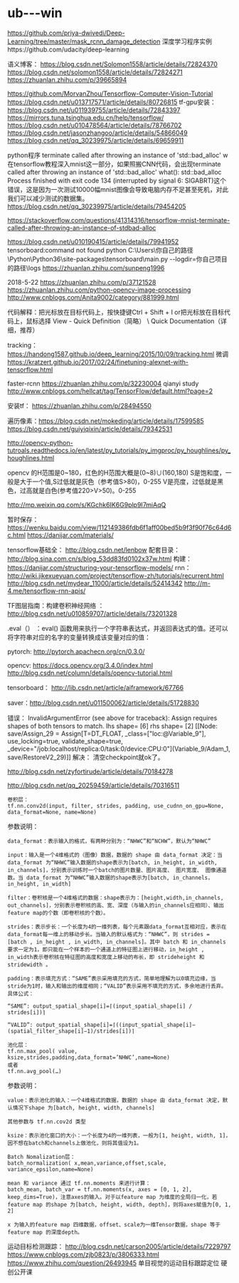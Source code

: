 # ub---win

https://github.com/priya-dwivedi/Deep-Learning/tree/master/mask_rcnn_damage_detection
深度学习程序实例https://github.com/udacity/deep-learning

语义博客：
https://blog.csdn.net/Solomon1558/article/details/72824370
https://blog.csdn.net/solomon1558/article/details/72824271
https://zhuanlan.zhihu.com/p/39665894


https://github.com/MorvanZhou/Tensorflow-Computer-Vision-Tutorial
https://blog.csdn.net/u013717571/article/details/80726815
tf-gpu安装： https://blog.csdn.net/u011939755/article/details/72843397
            https://mirrors.tuna.tsinghua.edu.cn/help/tensorflow/
            https://blog.csdn.net/u010478564/article/details/78766702
	    https://blog.csdn.net/jasonzhangoo/article/details/54866049
	    https://blog.csdn.net/qq_30239975/article/details/69659911


python程序 terminate called after throwing an instance of 'std::bad_alloc' w
在tensorflow教程深入mnist这一部分，如果照搬CNN代码，会出现terminate called after throwing an instance of 'std::bad_alloc'   what():  std::bad_alloc  Process finished with exit code 134 (interrupted by signal 6: SIGABRT)这个错误，这是因为一次测试10000幅mnist图像会导致电脑内存不足甚至死机，对此我们可以减少测试的数据集。
https://blog.csdn.net/qq_30239975/article/details/79454205

https://stackoverflow.com/questions/41314316/tensorflow-mnist-terminate-called-after-throwing-an-instance-of-stdbad-alloc

https://blog.csdn.net/u010190415/article/details/79941952
tensorboard:command not found 
python  C:\Users\你自己的路径\Python\Python36\site-packages\tensorboard\main.py --logdir=你自己项目的路径\logs
https://zhuanlan.zhihu.com/sunpeng1996



2018-5-22  https://zhuanlan.zhihu.com/p/37121528   https://zhuanlan.zhihu.com/python-opencv-image-processing
           http://www.cnblogs.com/Anita9002/category/881999.html


代码解释：把光标放在目标代码上，按快捷键Ctrl + Shift + I  or把光标放在目标代码上，鼠标选择 View - Quick Definition（简略） \ Quick Documentation（详细，推荐）


tracking： https://handong1587.github.io/deep_learning/2015/10/09/tracking.html
微调 https://kratzert.github.io/2017/02/24/finetuning-alexnet-with-tensorflow.html

faster-rcnn https://zhuanlan.zhihu.com/p/32230004
qianyi study http://www.cnblogs.com/hellcat/tag/TensorFlow/default.html?page=2

安装tf： https://zhuanlan.zhihu.com/p/28494550

遍历像素：https://blog.csdn.net/mokeding/article/details/17599585
        https://blog.csdn.net/guiyiqixin/article/details/79342531

http://opencv-python-tutroals.readthedocs.io/en/latest/py_tutorials/py_imgproc/py_houghlines/py_houghlines.html


opencv 的H范围是0~180，红色的H范围大概是(0~8)∪(160,180) 
S是饱和度，一般是大于一个值,S过低就是灰色（参考值S>80)，0-255
V是亮度，过低就是黑色，过高就是白色(参考值220>V>50)。0-255




http://mp.weixin.qq.com/s/KGchk6IK6G9plp9I7miAqQ

暂时保存： https://wenku.baidu.com/view/112149386fdb6f1aff00bed5b9f3f90f76c64d6c.html
	https://danijar.com/materials/


tensorflow基础全： http://blog.csdn.net/lenbow
        配套目录： http://blog.sina.com.cn/s/blog_53dd83fd0102x37w.html
	构建： https://danijar.com/structuring-your-tensorflow-models/
rnn： http://wiki.jikexueyuan.com/project/tensorflow-zh/tutorials/recurrent.html
     http://blog.csdn.net/mydear_11000/article/details/52414342
     http://m-4.me/tensorflow-rnn-apis/
 
 TF图层指南：构建卷积神经网络 ： http://blog.csdn.net/u010859707/article/details/73201328

.eval（） ：eval() 函数用来执行一个字符串表达式，并返回表达式的值。还可以将字符串对应的名字的变量转换成该变量对应的值：

pytorch: http://pytorch.apachecn.org/cn/0.3.0/

opencv: https://docs.opencv.org/3.4.0/index.html    http://blog.csdn.net/column/details/opencv-tutorial.html

tensorboard： http://lib.csdn.net/article/aiframework/67766

saver：http://blog.csdn.net/u011500062/article/details/51728830

错误：
InvalidArgumentError (see above for traceback): Assign requires shapes of both tensors to match. lhs shape= [6] rhs shape= [2]
	 [[Node: save/Assign_29 = Assign[T=DT_FLOAT, _class=["loc:@Variable_9"], use_locking=true, validate_shape=true, _device="/job:localhost/replica:0/task:0/device:CPU:0"](Variable_9/Adam_1, save/RestoreV2_29)]]
解决： 清空checkpoint就ok了。


http://blog.csdn.net/zyfortirude/article/details/70184278

http://blog.csdn.net/qq_20259459/article/details/70316511



    卷积层：
    tf.nn.conv2d(input, filter, strides, padding, use_cudnn_on_gpu=None, data_format=None, name=None)

参数说明：

    data_format：表示输入的格式，有两种分别为：“NHWC”和“NCHW”，默认为“NHWC”

    input：输入是一个4维格式的（图像）数据，数据的 shape 由 data_format 决定：当 data_format 为“NHWC”输入数据的shape表示为[batch, in_height, in_width, in_channels]，分别表示训练时一个batch的图片数量、图片高度、 图片宽度、 图像通道数。当 data_format 为“NHWC”输入数据的shape表示为[batch, in_channels， in_height, in_width]

    filter：卷积核是一个4维格式的数据：shape表示为：[height,width,in_channels, out_channels]，分别表示卷积核的高、宽、深度（与输入的in_channels应相同）、输出 feature map的个数（即卷积核的个数）。

    strides：表示步长：一个长度为4的一维列表，每个元素跟data_format互相对应，表示在data_format每一维上的移动步长。当输入的默认格式为：“NHWC”，则 strides = [batch , in_height , in_width, in_channels]。其中 batch 和 in_channels 要求一定为1，即只能在一个样本的一个通道上的特征图上进行移动，in_height , in_width表示卷积核在特征图的高度和宽度上移动的布长，即 strideheight 和 stridewidth 。

    padding：表示填充方式：“SAME”表示采用填充的方式，简单地理解为以0填充边缘，当stride为1时，输入和输出的维度相同；“VALID”表示采用不填充的方式，多余地进行丢弃。具体公式：

    “SAME”: output_spatial_shape[i]=⌈(input_spatial_shape[i] / strides[i])⌉

    “VALID”: output_spatial_shape[i]=⌈((input_spatial_shape[i]−(spatial_filter_shape[i]−1)/strides[i])⌉

    池化层：
    tf.nn.max_pool( value, ksize,strides,padding,data_format=’NHWC’,name=None)
    或者
    tf.nn.avg_pool(…)

参数说明：

    value：表示池化的输入：一个4维格式的数据，数据的 shape 由 data_format 决定，默认情况下shape 为[batch, height, width, channels]

    其他参数与 tf.nn.cov2d 类型

    ksize：表示池化窗口的大小：一个长度为4的一维列表，一般为[1, height, width, 1]，因不想在batch和channels上做池化，则将其值设为1。

    Batch Nomalization层：
    batch_normalization( x,mean,variance,offset,scale, variance_epsilon,name=None)

    mean 和 variance 通过 tf.nn.moments 来进行计算：
    batch_mean, batch_var = tf.nn.moments(x, axes = [0, 1, 2], keep_dims=True)，注意axes的输入。对于以feature map 为维度的全局归一化，若feature map 的shape 为[batch, height, width, depth]，则将axes赋值为[0, 1, 2]

    x 为输入的feature map 四维数据，offset、scale为一维Tensor数据，shape 等于 feature map 的深度depth。
    
    
运动目标检测跟踪： http://blog.csdn.net/carson2005/article/details/7229797
               https://www.cnblogs.com/zjb0823/p/3806333.html
	       https://www.zhihu.com/question/26493945
 单目视觉的运动目标跟踪定位 硬创公开课
